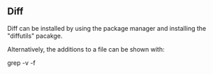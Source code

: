 Diff
----

Diff can be installed by using the package manager and installing the "diffutils" pacakge.

Alternatively, the additions to a file can be shown with:

grep -v -f <old file> <new file>

